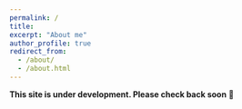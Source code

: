 ```yaml
---
permalink: /
title:
excerpt: "About me"
author_profile: true
redirect_from: 
  - /about/
  - /about.html
---
```


**This site is under development. Please check back soon** 🥹
